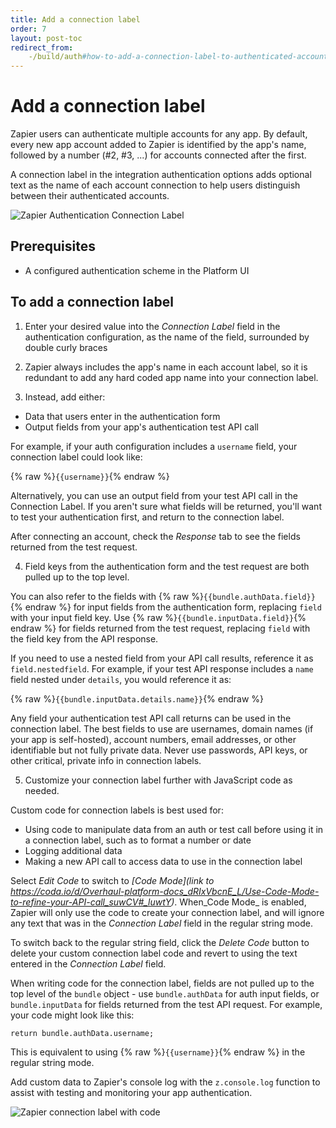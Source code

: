 ```yaml
---
title: Add a connection label
order: 7
layout: post-toc
redirect_from: 
    -/build/auth#how-to-add-a-connection-label-to-authenticated-accounts
---
```


# Add a connection label

Zapier users can authenticate multiple accounts for any app. By default, every new app account added to Zapier is identified by the app's name, followed by a number (#2, #3, ...) for accounts connected after the first.

A connection label in the integration authentication options adds optional text as the name of each account connection to help users distinguish between their authenticated accounts.

![Zapier Authentication Connection Label](https://cdn.zappy.app/b2612dc2bf60454eea4ae37335638bf5.png)

## Prerequisites

- A configured authentication scheme in the Platform UI

## To add a connection label

1. Enter your desired value into the _Connection Label_ field in the authentication configuration, as the name of the field, surrounded by double curly braces

2. Zapier always includes the app's name in each account label, so it is redundant to add any hard coded app name into your connection label.  

3. Instead, add either:

- Data that users enter in the authentication form
- Output fields from your app's authentication test API call

For example, if your auth configuration includes a `username` field, your connection label could look like:

{% raw %}`{{username}}`{% endraw %}

Alternatively, you can use an output field from your test API call in the Connection Label. If you aren't sure what fields will be returned, you'll want to test your authentication first, and return to the connection label. 

After connecting an account, check the _Response_ tab to see the fields returned from the test request. 

4. Field keys from the authentication form and the test request are both pulled up to the top level.
 
You can also refer to the fields with {% raw %}`{{bundle.authData.field}}`{% endraw %} for input fields from the authentication form, replacing `field` with your input field key. Use {% raw %}`{{bundle.inputData.field}}`{% endraw %} for fields returned from the test request, replacing `field` with the field key from the API response.

If you need to use a nested field from your API call results, reference it as `field.nestedfield`. For example, if your test API response includes a `name` field nested under `details`, you would reference it as:

{% raw %}`{{bundle.inputData.details.name}}`{% endraw %}

Any field your authentication test API call returns can be used in the connection label. The best fields to use are usernames, domain names (if your app is self-hosted), account numbers, email addresses, or other identifiable but not fully private data. Never use passwords, API keys, or other critical, private info in connection labels.

5. Customize your connection label further with JavaScript code as needed. 

Custom code for connection labels is best used for:

- Using code to manipulate data from an auth or test call before using it in a connection label, such as to format a number or date
- Logging additional data
- Making a new API call to access data to use in the connection label

Select _Edit Code_ to switch to _[Code Mode](link to https://coda.io/d/Overhaul-platform-docs_dRIxVbcnE_L/Use-Code-Mode-to-refine-your-API-call_suwCV#_luwtY)_. When_Code Mode_ is enabled, Zapier will only use the code to create your connection label, and will ignore any text that was in the _Connection Label_ field in the regular string mode. 

To switch back to the regular string field, click the _Delete Code_ button to delete your custom connection label code and revert to using the text entered in the _Connection Label_ field.

When writing code for the connection label, fields are not pulled up to the top level of  the `bundle` object - use `bundle.authData` for auth input fields, or `bundle.inputData` for fields returned from the test API request. For example, your code might look like this:

```
return bundle.authData.username;
```

This is equivalent to using {% raw %}`{{username}}`{% endraw %} in the regular string mode.

Add custom data to Zapier's console log with the `z.console.log` function to assist with testing and monitoring your app authentication.

![Zapier connection label with code](https://cdn.zappy.app/c099e1aaa7a6bbe1674cc830aed68573.png)